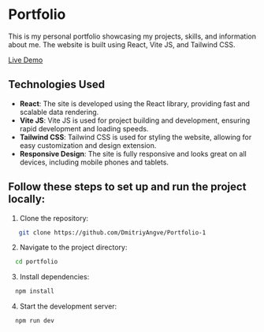 # Portfolio

This is my personal portfolio showcasing my projects, skills, and information about me. The website is built using React, Vite JS, and Tailwind CSS.

[Live Demo](https://threejs-angve.netlify.app/)

## Technologies Used

- **React**: The site is developed using the React library, providing fast and scalable data rendering.
- **Vite JS**: Vite JS is used for project building and development, ensuring rapid development and loading speeds.
- **Tailwind CSS**: Tailwind CSS is used for styling the website, allowing for easy customization and design extension.
- **Responsive Design**: The site is fully responsive and looks great on all devices, including mobile phones and tablets.


## Follow these steps to set up and run the project locally:

1. Clone the repository:
```bash
   git clone https://github.com/DmitriyAngve/Portfolio-1
```
2. Navigate to the project directory:
```bash
  cd portfolio
```
3. Install dependencies:
```bash
  npm install
```
4. Start the development server:
```bash
  npm run dev
``` 
